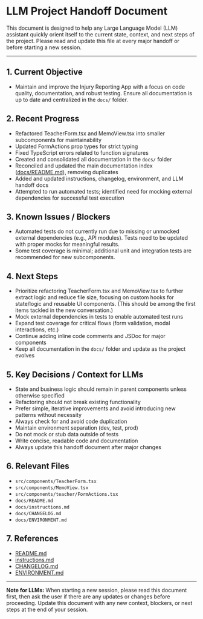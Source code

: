 <!--
Last updated: 2025-04-15 20:26 EDT
NOTE: Update this timestamp whenever the document is updated.
-->

# LLM Project Handoff Document

This document is designed to help any Large Language Model (LLM) assistant quickly orient itself to the current state, context, and next steps of the project. Please read and update this file at every major handoff or before starting a new session.

---

## 1. Current Objective
- Maintain and improve the Injury Reporting App with a focus on code quality, documentation, and robust testing. Ensure all documentation is up to date and centralized in the `docs/` folder.

## 2. Recent Progress
- Refactored TeacherForm.tsx and MemoView.tsx into smaller subcomponents for maintainability
- Updated FormActions prop types for strict typing
- Fixed TypeScript errors related to function signatures
- Created and consolidated all documentation in the `docs/` folder
- Reconciled and updated the main documentation index ([docs/README.md](./README.md)), removing duplicates
- Added and updated instructions, changelog, environment, and LLM handoff docs
- Attempted to run automated tests; identified need for mocking external dependencies for successful test execution

## 3. Known Issues / Blockers
- Automated tests do not currently run due to missing or unmocked external dependencies (e.g., API modules). Tests need to be updated with proper mocks for meaningful results.
- Some test coverage is minimal; additional unit and integration tests are recommended for new subcomponents.

## 4. Next Steps
- Prioritize refactoring TeacherForm.tsx and MemoView.tsx to further extract logic and reduce file size, focusing on custom hooks for state/logic and reusable UI components. (This should be among the first items tackled in the new conversation.)
- Mock external dependencies in tests to enable automated test runs
- Expand test coverage for critical flows (form validation, modal interactions, etc.)
- Continue adding inline code comments and JSDoc for major components
- Keep all documentation in the `docs/` folder and update as the project evolves

## 5. Key Decisions / Context for LLMs
- State and business logic should remain in parent components unless otherwise specified
- Refactoring should not break existing functionality
- Prefer simple, iterative improvements and avoid introducing new patterns without necessity
- Always check for and avoid code duplication
- Maintain environment separation (dev, test, prod)
- Do not mock or stub data outside of tests
- Write concise, readable code and documentation
- Always update this handoff document after major changes

## 6. Relevant Files
- `src/components/TeacherForm.tsx`
- `src/components/MemoView.tsx`
- `src/components/teacher/FormActions.tsx`
- `docs/README.md`
- `docs/instructions.md`
- `docs/CHANGELOG.md`
- `docs/ENVIRONMENT.md`

## 7. References
- [README.md](./README.md)
- [instructions.md](./instructions.md)
- [CHANGELOG.md](./CHANGELOG.md)
- [ENVIRONMENT.md](./ENVIRONMENT.md)

---

**Note for LLMs:**
When starting a new session, please read this document first, then ask the user if there are any updates or changes before proceeding. Update this document with any new context, blockers, or next steps at the end of your session.
